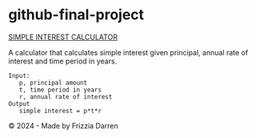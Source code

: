 # github-final-project
<html>
   <head></head>
   <body>
      <a href="#">SIMPLE INTEREST CALCULATOR</a>
   </body>
</html>

A calculator that calculates simple interest given principal, annual rate of interest and time period in years.
```
Input:
   p, principal amount
   t, time period in years
   r, annual rate of interest
Output
   simple interest = p*t*r
```
© 2024 - Made by Frizzia Darren
